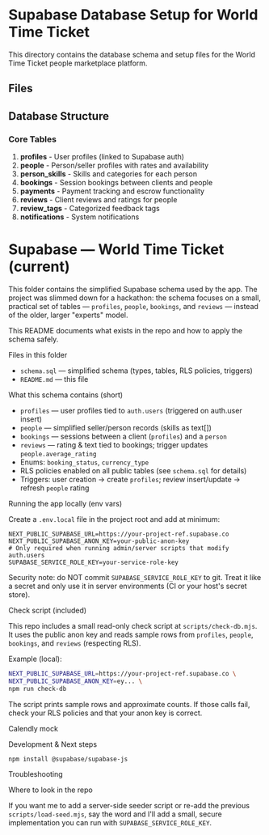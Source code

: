 # Supabase Database Setup for World Time Ticket

This directory contains the database schema and setup files for the World Time Ticket people marketplace platform.

## Files

## Database Structure

### Core Tables

1. **profiles** - User profiles (linked to Supabase auth)
2. **people** - Person/seller profiles with rates and availability
3. **person_skills** - Skills and categories for each person
4. **bookings** - Session bookings between clients and people
5. **payments** - Payment tracking and escrow functionality
6. **reviews** - Client reviews and ratings for people
7. **review_tags** - Categorized feedback tags
8. **notifications** - System notifications

# Supabase — World Time Ticket (current)

This folder contains the simplified Supabase schema used by the app. The project was slimmed down for a hackathon: the schema focuses on a small, practical set of tables — `profiles`, `people`, `bookings`, and `reviews` — instead of the older, larger "experts" model.

This README documents what exists in the repo and how to apply the schema safely.

Files in this folder

- `schema.sql` — simplified schema (types, tables, RLS policies, triggers)
- `README.md` — this file

What this schema contains (short)

- `profiles` — user profiles tied to `auth.users` (triggered on auth.user insert)
- `people` — simplified seller/person records (skills as text[])
- `bookings` — sessions between a client (`profiles`) and a `person`
- `reviews` — rating & text tied to bookings; trigger updates `people.average_rating`
- Enums: `booking_status`, `currency_type`
- RLS policies enabled on all public tables (see `schema.sql` for details)
- Triggers: user creation -> create `profiles`; review insert/update -> refresh `people` rating

Running the app locally (env vars)

Create a `.env.local` file in the project root and add at minimum:

```env
NEXT_PUBLIC_SUPABASE_URL=https://your-project-ref.supabase.co
NEXT_PUBLIC_SUPABASE_ANON_KEY=your-public-anon-key
# Only required when running admin/server scripts that modify auth.users
SUPABASE_SERVICE_ROLE_KEY=your-service-role-key
```

Security note: do NOT commit `SUPABASE_SERVICE_ROLE_KEY` to git. Treat it like a secret and only use it in server environments (CI or your host's secret store).

Check script (included)

This repo includes a small read-only check script at `scripts/check-db.mjs`. It uses the public anon key and reads sample rows from `profiles`, `people`, `bookings`, and `reviews` (respecting RLS).

Example (local):

```bash
NEXT_PUBLIC_SUPABASE_URL=https://your-project-ref.supabase.co \
NEXT_PUBLIC_SUPABASE_ANON_KEY=ey... \
npm run check-db
```

The script prints sample rows and approximate counts. If those calls fail, check your RLS policies and that your anon key is correct.

Calendly mock

Development & Next steps

```bash
npm install @supabase/supabase-js
```

Troubleshooting

Where to look in the repo

If you want me to add a server-side seeder script or re-add the previous `scripts/load-seed.mjs`, say the word and I'll add a small, secure implementation you can run with `SUPABASE_SERVICE_ROLE_KEY`.
